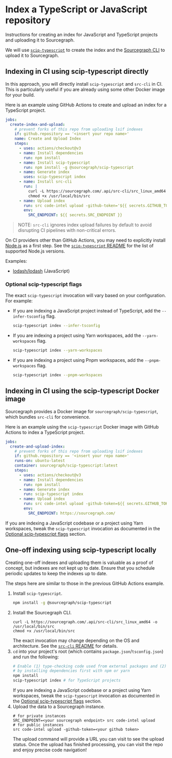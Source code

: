 # Index a TypeScript or JavaScript repository

Instructions for creating an index for JavaScript and TypeScript projects and uploading it to Sourcegraph.

We will use [`scip-typescript`](https://github.com/sourcegraph/scip-typescript) to create the index and the [Sourcegraph CLI](https://github.com/sourcegraph/src-cli) to upload it to Sourcegraph.

## Indexing in CI using scip-typescript directly

In this approach, you will directly install `scip-typescript` and `src-cli` in CI. This is particularly useful if you are already using some other Docker image for your build.

Here is an example using GitHub Actions to create and upload an index for a TypeScript project.

```yaml
jobs:
  create-index-and-upload:
    # prevent forks of this repo from uploading lsif indexes
    if: github.repository == '<insert your repo name>'
    name: Create and Upload Index
    steps:
      - uses: actions/checkout@v3
      - name: Install dependencies
        run: npm install
      - name: Install scip-typescript
        run: npm install -g @sourcegraph/scip-typescript
      - name: Generate index
        uses: scip-typescript index
      - name: Install src-cli
        run: |
          curl -L https://sourcegraph.com/.api/src-cli/src_linux_amd64 -o /usr/local/bin/src
          chmod +x /usr/local/bin/src
      - name: Upload index
        run: src code-intel upload -github-token='${{ secrets.GITHUB_TOKEN }}' -no-progress
        env:
          SRC_ENDPOINT: ${{ secrets.SRC_ENDPOINT }}
```

> NOTE: `src-cli` ignores index upload failures by default to avoid disrupting CI pipelines with non-critical errors.

On CI providers other than GitHub Actions, you may need to explicitly install [Node.js](https://nodejs.org/) as a first step. See the [`scip-typescript` README](https://github.com/sourcegraph/scip-typescript) for the list of supported Node.js versions.

Examples:

- [lodash/lodash](https://github.com/sourcegraph-codeintel-showcase/lodash/blob/master/.github/workflows/lsif.yml) (JavaScript)

### Optional scip-typescript flags

The exact `scip-typescript` invocation will vary based on your configuration. For example:

- If you are indexing a JavaScript project instead of TypeScript, add the `--infer-tsconfig` flag.
  ```sh
  scip-typescript index --infer-tsconfig
  ```
- If you are indexing a project using Yarn workspaces, add the `--yarn-workspaces` flag.
  ```sh
  scip-typescript index --yarn-workspaces
  ```
- If you are indexing a project using Pnpm workspaces, add the `--pnpm-workspaces` flag.
  ```sh
  scip-typescript index --pnpm-workspaces
  ```

## Indexing in CI using the scip-typescript Docker image

Sourcegraph provides a Docker image for `sourcegraph/scip-typescript`, which bundles `src-cli` for convenience.

Here is an example using the `scip-typescript` Docker image with GitHub Actions to index a TypeScript project.

```yaml
jobs:
  create-and-upload-index:
    # prevent forks of this repo from uploading lsif indexes
    if: github.repository == '<insert your repo name>'
    runs-on: ubuntu-latest
    container: sourcegraph/scip-typescript:latest
    steps:
      - uses: actions/checkout@v3
      - name: Install dependencies
        run: npm install
      - name: Generate index
        run: scip-typescript index
      - name: Upload index
        run: src code-intel upload -github-token=${{ secrets.GITHUB_TOKEN }} -no-progress
        env:
          SRC_ENDPOINT: https://sourcegraph.com/
```

If you are indexing a JavaScript codebase or a project using Yarn workspaces, tweak the `scip-typescript` invocation as documented in the [Optional scip-typescript flags](#optional-scip-typescript-flags) section.

## One-off indexing using scip-typescript locally

Creating one-off indexes and uploading them is valuable as a proof of concept, but indexes are not kept up to date. Ensure that you schedule periodic updates to keep the indexes up to date.

The steps here are similar to those in the previous GitHub Actions example.

1. Install `scip-typescript`.
   ```sh
   npm install -g @sourcegraph/scip-typescript
   ```
2. Install the Sourcegraph CLI.
   ```
   curl -L https://sourcegraph.com/.api/src-cli/src_linux_amd64 -o /usr/local/bin/src
   chmod +x /usr/local/bin/src
   ```
   The exact invocation may change depending on the OS and architecture. See the [`src-cli` README](https://github.com/sourcegraph/src-cli#installation) for details.
3. `cd` into your project's root (which contains `package.json`/`tsconfig.json`) and run the following:
   ```sh
   # Enable (1) type-checking code used from external packages and (2) cross-repo navigation
   # by installing dependencies first with npm or yarn
   npm install
   scip-typescript index # for TypeScript projects
   ```
   If you are indexing a JavaScript codebase or a project using Yarn workspaces, tweak the `scip-typescript` invocation as documented in the [Optional scip-typescript flags](#optional-scip-typescript-flags) section.
4. Upload the data to a Sourcegraph instance.
   ```
   # for private instances
   SRC_ENDPOINT=<your sourcegraph endpoint> src code-intel upload
   # for public instances
   src code-intel upload -github-token=<your github token>
   ```
   The upload command will provide a URL you can visit to see the upload status. Once the upload has finished processing, you can visit the repo and enjoy precise code navigation!
